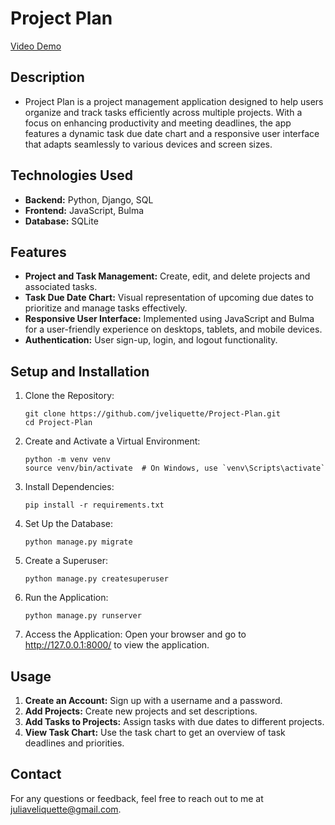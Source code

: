 # Project Plan

[Video Demo](https://www.youtube.com/watch?v=_eWCL2WeTcQ)

## Description

 - Project Plan is a project management application designed to help users organize and track tasks efficiently across multiple projects. With a focus on enhancing productivity and meeting deadlines, the app features a dynamic task due date chart and a responsive user interface that adapts seamlessly to various devices and screen sizes.

## Technologies Used

 - **Backend:** Python, Django, SQL
 - **Frontend:** JavaScript, Bulma
 - **Database:** SQLite

## Features
 - **Project and Task Management:** Create, edit, and delete projects and associated tasks.
 - **Task Due Date Chart:** Visual representation of upcoming due dates to prioritize and manage tasks effectively.
 - **Responsive User Interface:** Implemented using JavaScript and Bulma for a user-friendly experience on desktops, tablets, and mobile devices.
 - **Authentication:** User sign-up, login, and logout functionality.

## Setup and Installation
 1.	Clone the Repository:
    ```
    git clone https://github.com/jveliquette/Project-Plan.git
    cd Project-Plan
    ```

 2. Create and Activate a Virtual Environment:
    ```
    python -m venv venv
    source venv/bin/activate  # On Windows, use `venv\Scripts\activate`
    ```
 3. Install Dependencies:
    ```
    pip install -r requirements.txt
    ```

 4. Set Up the Database:
    ```
    python manage.py migrate
    ```

 5. Create a Superuser:
    ```
    python manage.py createsuperuser
    ```

 6. Run the Application:
    ```
    python manage.py runserver
    ```

 7.	Access the Application:
    Open your browser and go to http://127.0.0.1:8000/ to view the application.

## Usage
 1.	**Create an Account:** Sign up with a username and a password.
 2.	**Add Projects:** Create new projects and set descriptions.
 3.	**Add Tasks to Projects:** Assign tasks with due dates to different projects.
 4.	**View Task Chart:** Use the task chart to get an overview of task deadlines and priorities.


## Contact
 For any questions or feedback, feel free to reach out to me at juliaveliquette@gmail.com.

